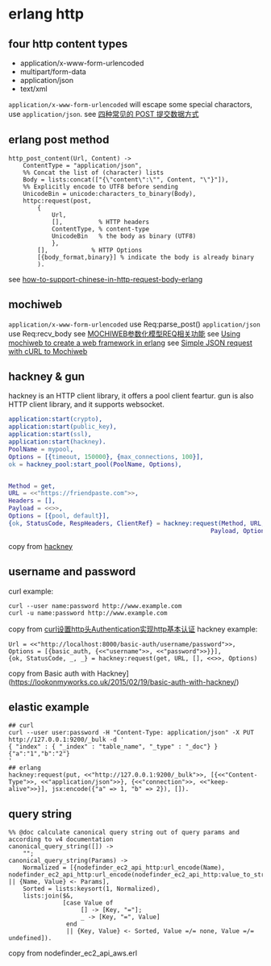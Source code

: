# erlang http

## four http content types
* application/x-www-form-urlencoded
* multipart/form-data
* application/json
* text/xml

`application/x-www-form-urlencoded` will escape some special charactors, use `application/json`.
see [四种常见的 POST 提交数据方式](https://imququ.com/post/four-ways-to-post-data-in-http.html)

## erlang post method

``` shell
http_post_content(Url, Content) ->
	ContentType = "application/json",
	%% Concat the list of (character) lists
	Body = lists:concat(["{\"content\":\"", Content, "\"}"]),
	%% Explicitly encode to UTF8 before sending
	UnicodeBin = unicode:characters_to_binary(Body),
	httpc:request(post,
		{
			Url,
			[],          % HTTP headers
			ContentType, % content-type
			UnicodeBin   % the body as binary (UTF8)
			},
		[],            % HTTP Options
		[{body_format,binary}] % indicate the body is already binary
		).
```

see [how-to-support-chinese-in-http-request-body-erlang](https://gist.github.com/flitbit/11388377)

## mochiweb
`application/x-www-form-urlencoded` use Req:parse_post()
`application/json` use Req:recv_body
see [MOCHIWEB参数化模型REQ相关功能](http://coolshell.cn/articles/1516.html)
see [Using mochiweb to create a web framework in erlang](http://willcodeforfoo.com/2009/07/using-mochiweb-to-create-a-web-framework-in-erlang)
see [Simple JSON request with cURL to Mochiweb](https://stackoverflow.com/questions/10439603/simple-json-request-with-curl-to-mochiweb)

## hackney & gun
hackney is an HTTP client library, it offers a pool client feartur.
gun is also  HTTP client library, and it supports websocket.

``` erlang
application:start(crypto),
application:start(public_key),
application:start(ssl),
application:start(hackney).
PoolName = mypool,
Options = [{timeout, 150000}, {max_connections, 100}],
ok = hackney_pool:start_pool(PoolName, Options),


Method = get,
URL = <<"https://friendpaste.com">>,
Headers = [],
Payload = <<>>,
Options = [{pool, default}],
{ok, StatusCode, RespHeaders, ClientRef} = hackney:request(Method, URL, Headers,
                                                        Payload, Options).
```
copy from [hackney](https://github.com/benoitc/hackney)

## username and password
curl example:
``` shell
curl --user name:password http://www.example.com
curl -u name:password http://www.example.com
```
copy from [curl设置http头Authentication实现http基本认证](https://blog.csdn.net/bytxl/article/details/50379488)
hackney example:

``` shell
Url = <<"http://localhost:8000/basic-auth/username/password">>,
Options = [{basic_auth, {<<"username">>, <<"password">>}}],
{ok, StatusCode, _, _} = hackney:request(get, URL, [], <<>>, Options)
```
copy from Basic auth with Hackney](https://lookonmyworks.co.uk/2015/02/19/basic-auth-with-hackney/)

## elastic example

``` shell
## curl
curl --user user:password -H "Content-Type: application/json" -X PUT  http://127.0.0.1:9200/_bulk -d '
{ "index" : { "_index" : "table_name", "_type" : "_doc"} }
{"a":"1","b":"2"}
'
## erlang
hackney:request(put, <<"http://127.0.0.1:9200/_bulk">>, [{<<"Content-Type">>, <<"application/json">>}, {<<"connection">>, <<"keep-alive">>}], jsx:encode({"a" => 1, "b" => 2}), []).
```

## query string

``` shell
%% @doc calculate canonical query string out of query params and according to v4 documentation
canonical_query_string([]) ->
    "";
canonical_query_string(Params) ->
    Normalized = [{nodefinder_ec2_api_http:url_encode(Name), nodefinder_ec2_api_http:url_encode(nodefinder_ec2_api_http:value_to_string(Value))} || {Name, Value} <- Params],
    Sorted = lists:keysort(1, Normalized),
    lists:join($&,
               [case Value of
                    [] -> [Key, "="];
                    _ -> [Key, "=", Value]
                end
                || {Key, Value} <- Sorted, Value =/= none, Value =/= undefined]).
```
copy from nodefinder_ec2_api_aws.erl
